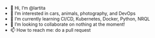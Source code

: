- 👋 Hi, I’m @lartita
- 👀 I’m interested in cars, animals, photography, and DevOps
- 🌱 I’m currently learning CI/CD, Kubernetes, Docker, Python, NRQL
- 💞️ I’m looking to collaborate on nothing at the moment! 
- 📫 How to reach me: do a pull request

<!---
lartita/lartita is a ✨ special ✨ repository because its `README.md` (this file) appears on your GitHub profile.
You can click the Preview link to take a look at your changes.
--->
